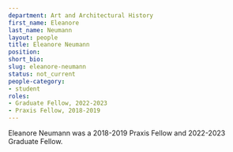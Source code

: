 ```yaml
---
department: Art and Architectural History
first_name: Eleanore
last_name: Neumann
layout: people
title: Eleanore Neumann
position:
short_bio:
slug: eleanore-neumann
status: not_current
people-category:
- student
roles:
- Graduate Fellow, 2022-2023
- Praxis Fellow, 2018-2019
---
```

Eleanore Neumann was a 2018-2019 Praxis Fellow and 2022-2023 Graduate Fellow.